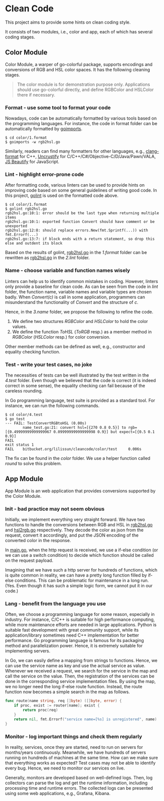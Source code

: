 # Clean Code

This project aims to provide some hints on clean coding style.

It consists of two modules, i.e., color and app,
each of which has several coding stages.

## Color Module

Color Module, a warper of go-colorful package,
supports encodings and conversions of RGB and HSL color spaces.
It has the following cleaning stages.

> The color module is for demonstration purpose only.
> Applications should use go-colorful directly,
> and define RGBColor and HSLColor there if necessary.

### Format - use some tool to format your code

Nowadays, code can be automatically formatted by
various tools based on the programming languages.
For instance, the code in format folder can be automatically
formatted by [goimports](https://godoc.org/golang.org/x/tools/cmd/goimports).

```
$ cd color/1.format
$ goimports -w rgb2hsl.go
```

Similarly, readers can find many formatters for other languages,
e.g., [clang-format](https://clang.llvm.org/docs/ClangFormat.html) for C++,
[Uncrustify](https://github.com/uncrustify/uncrustify) for
C/C++/C#/Objective-C/D/Java/Pawn/VALA,
[JS Beautify](https://www.npmjs.com/package/js-beautify) for JavaScript.

### Lint - highlight error-prone code

After formatting code, various linters can be used to provide hints
on improving code based on some general guidelines of writing good code.
In this project, [golint](https://github.com/golang/lint) is used on the formatted code above.

```
$ cd color/1.format
$ golint rgb2hsl.go
rgb2hsl.go:10:1: error should be the last type when returning multiple items
rgb2hsl.go:10:1: exported function Convert should have comment or be unexported
rgb2hsl.go:12:8: should replace errors.New(fmt.Sprintf(...)) with fmt.Errorf(...)
rgb2hsl.go:13:7: if block ends with a return statement, so drop this else and outdent its block
```

Based on the results of golint,
[rgb2hsl.go](https://github.com/lilissun/cleancode/blob/master/color/1.format/rgb2hsl.go)
in the *1.format* folder can be rewritten as
[rgb2hsl.go](https://github.com/lilissun/cleancode/blob/master/color/2.lint/rgb2hsl.go)
in the *2.lint* folder.

### Name - choose variable and function names wisely

Linters can help us to identify common mistakes in coding.
However, linters only provide a baseline for clean code.
As can be seen from the code in *lint* folder,
the function name, variable names and variable types are chosen badly.
When *Convert(c)* is call in some application,
programmers can misunderstand the functionality of *Convert*
and the structure of *c*.

Hence, in the *3.name* folder, we propose the following to refine the code.
1. We define two structures *RGBColor* and *HSLColor* to hold the color values.
2. We define the function *ToHSL* (*ToRGB* resp.)
as a member method in *RGBColor* (*HSLColor* resp.) for color conversion.

Other member methods can be defined as well,
e.g., constructor and equality checking function.

### Test - write your test cases, no joke

The necessities of tests can be well illustrated
by the test written in the *4.test* folder.
Even though we believed that the code is correct
(it is indeed correct in some sense),
the equality checking can fail because of the careless rounding.

In Go programming language, test suite is provided as a standard tool.
For instance, we can run the following commands.

```
$ cd color/4.test
$ go test
--- FAIL: TestConvertRGBtoHSL (0.00s)
        name_test.go:21: convert hsl=[{270 0.8 0.5}] to rgb=[{0.49999999999999967 0.09999999999999998 0.9}] but expect=[{0.5 0.1 0.9}]
FAIL
exit status 1
FAIL    bitbucket.org/lilissun/cleancode/color/test     0.006s
```

The fix can be found in the *color* folder.
We use a helper function called *round* to solve this problem.

## App Module

App Module is an web application
that provides conversions supported by the Color Module.

### Init - bad practice may not seem obvious

Initially, we implement everything very straight forward.
We have two functions to handle the conversions between RGB and HSL
in [rgb2hsl.go](https://github.com/lilissun/cleancode/blob/master/app/1.init/rgb2hsl.go) and
[hsl2rgb.go](https://github.com/lilissun/cleancode/blob/master/app/1.init/hsl2rgb.go) respectively.
They decode the color as json from the request, convert it accordingly,
and put the JSON encoding of the converted color in the response.

In [main.go](https://github.com/lilissun/cleancode/blob/master/app/1.init/main.go),
when the http request is received,
we use a if-else condition (or we can use a switch condition) to decide
which function should be called on the request payload.

Imagining that we have such a http server for hundreds of functions,
which is quite common in reality,
we can have a pretty long function filled by if-else conditions.
This can be problematic for maintenance in a long run.
(Yes. Even though it has such a simple logic form, we cannot put it in our code.)

### Lang - benefit from the language you use

Often, we choose a programming language for some reason, especially in industry.
For instance, C/C++ is suitable for high performance computing,
while more maintenance efforts are needed in large applications.
Python is suitable fast development with great community support,
while its application/library sometimes need C++ implementation for better performance.
Go programming language is famous for its packaging method and parallelization power.
Hence, it is extremely suitable for implementing servers.

In Go, we can easily define a mapping from strings to functions.
Hence, we can use the service name as key and use the actual service as value.
Whenever we received a request,
we search for the service in the map and call the service on the value.
Then, the registration of the services can be done
in the corresponding service implementation files.
By using the map, we no longer need the long if-else route function.
Instead, the route function now becomes a simple search in the map as follows.

```go
func route(name string, req []byte) ([]byte, error) {
	if proc, exist := router[name]; exist {
		return proc(req)
	}
	return nil, fmt.Errorf("service name=[%s] is unregistered", name)
}
```

### Monitor - log important things and check them regularly

In reality, services, once they are started,
need to run on servers for months/years continuously.
Meanwhile, we have hundreds of servers
running on hundreds of machines at the same time.
How can we make sure that everything works as expected?
Test cases may not be able to identify every bug.
Hence, we need to monitor our services on live.

Generally, monitors are developed based on well-defined logs.
Then, log collectors can parse the log and get the runtime information,
including processing time and runtime errors.
The collected logs can be presented using some web applications, e.g., Grafana, Kibana.
